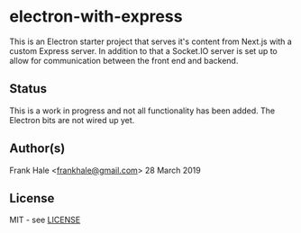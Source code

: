 # electron-with-express

This is an Electron starter project that serves it's content from Next.js with a custom Express server. In addition to that a Socket.IO server is set up to allow
for communication between the front end and backend.

## Status

This is a work in progress and not all functionality has been added. The Electron bits are not wired up yet.

## Author(s)

Frank Hale &lt;frankhale@gmail.com&gt;
28 March 2019

## License

MIT - see [LICENSE](LICENSE)
